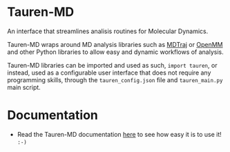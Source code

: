 # Tauren-MD

An interface that streamlines analisis routines for Molecular Dynamics. 

Tauren-MD wraps around MD analysis libraries such as [MDTraj](https://github.com/mdtraj/mdtraj) or [OpenMM](https://github.com/pandegroup/openmm) and other Python libraries to allow easy and dynamic workflows of analysis.

Tauren-MD libraries can be imported and used as such, `import tauren`, or instead, used as a configurable user interface that does not require any programming skills, through the `tauren_config.json` file and `tauren_main.py` main script.

# Documentation

- Read the Tauren-MD documentation [here](https://github.com/joaomcteixeira/Tauren-MD/wiki) to see how easy it is to use it! `:-)`
